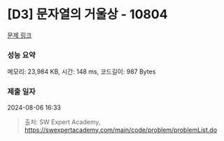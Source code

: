 # [D3] 문자열의 거울상 - 10804 

[문제 링크](https://swexpertacademy.com/main/code/problem/problemDetail.do?contestProbId=AXTC0x16D8EDFASe) 

### 성능 요약

메모리: 23,984 KB, 시간: 148 ms, 코드길이: 987 Bytes

### 제출 일자

2024-08-06 16:33



> 출처: SW Expert Academy, https://swexpertacademy.com/main/code/problem/problemList.do